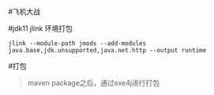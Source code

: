 #飞机大战

#jdk11 jlink 环境打包
```
jlink --module-path jmods --add-modules java.base,jdk.unsupported,java.net.http --output runtime
```
#打包
> maven package之后，通过exe4j进行打包

